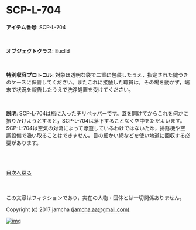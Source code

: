 # SCP-L-704

**アイテム番号**: SCP-L-704  

<br>  

**オブジェクトクラス**: Euclid  

<br>  

**特別収容プロトコル**: 対象は透明な袋で二重に包装したうえ，指定された鍵つきのケースに保管してください。またこれに接触した職員は，その場を動かず，端末で状況を報告したうえで洗浄処置を受けてください。  

<br>  

**説明**: SCP-L-704は瓶に入ったチリペッパーです。蓋を開けてからこれを何かに振りかけようとすると，SCP-L-704は落下することなく空中をただよいます。SCP-L-704は空気の対流によって浮遊しているわけではないため，掃除機や空調設備で吸い取ることはできません。目の細かい網などを使い地道に回収する必要があります。  

<br>  
<br>  

[目次へ戻る](https://github.com/jamcha-aa/SCP/blob/master/README.md)  

<br>  
<br>  
この文章はフィクションであり，実在の人物・団体とは一切関係ありません。  

Copyright (c) 2017 jamcha (jamcha.aa@gmail.com).  

[![img](http://i.creativecommons.org/l/by-sa/4.0/88x31.png)](http://creativecommons.org/licenses/by-sa/4.0/deed)
